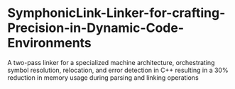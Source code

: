 # SymphonicLink-Linker-for-crafting-Precision-in-Dynamic-Code-Environments
A two-pass linker for a specialized machine architecture, orchestrating symbol resolution, relocation, and error detection in C++ resulting in a 30% reduction in memory usage during parsing and linking operations

